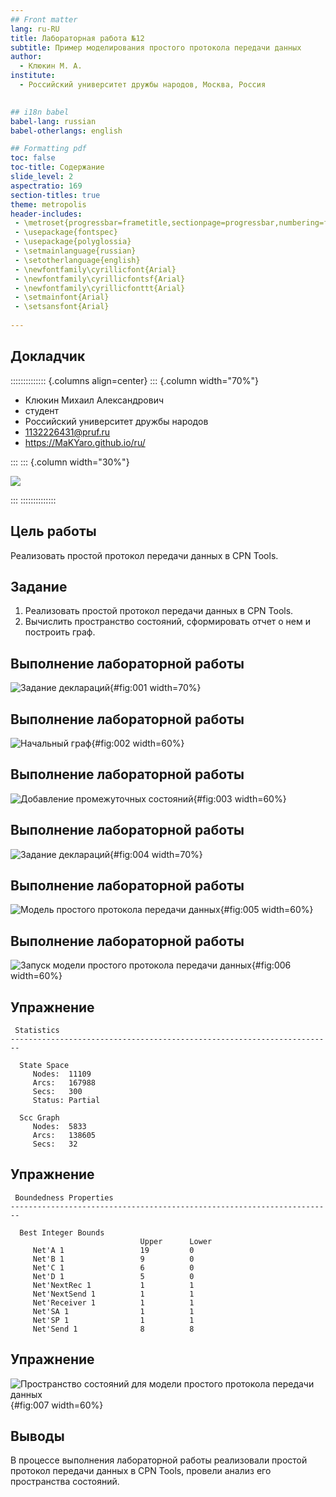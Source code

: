 ```yaml
---
## Front matter
lang: ru-RU
title: Лабораторная работа №12
subtitle: Пример моделирования простого протокола передачи данных
author:
  - Клюкин М. А.
institute:
  - Российский университет дружбы народов, Москва, Россия
  

## i18n babel
babel-lang: russian
babel-otherlangs: english

## Formatting pdf
toc: false
toc-title: Содержание
slide_level: 2
aspectratio: 169
section-titles: true
theme: metropolis
header-includes:
 - \metroset{progressbar=frametitle,sectionpage=progressbar,numbering=fraction}
 - \usepackage{fontspec}
 - \usepackage{polyglossia}
 - \setmainlanguage{russian}
 - \setotherlanguage{english}
 - \newfontfamily\cyrillicfont{Arial}
 - \newfontfamily\cyrillicfontsf{Arial}
 - \newfontfamily\cyrillicfonttt{Arial}
 - \setmainfont{Arial}
 - \setsansfont{Arial}
 
---
```



## Докладчик

:::::::::::::: {.columns align=center}
::: {.column width="70%"}

  * Клюкин Михаил Александрович
  * студент
  * Российский университет дружбы народов
  * [1132226431@pruf.ru](mailto:1132226431@pfur.ru)
  * <https://MaKYaro.github.io/ru/>

:::
::: {.column width="30%"}

![](./image/XjDz893-bSI.jpg)

:::
::::::::::::::

## Цель работы

Реализовать простой протокол передачи данных в CPN Tools.

## Задание

1. Реализовать простой протокол передачи данных в CPN Tools.
2. Вычислить пространство состояний, сформировать отчет о нем и построить граф.

## Выполнение лабораторной работы

![Задание деклараций](image/1.png){#fig:001 width=70%}

## Выполнение лабораторной работы

![Начальный граф](image/2.png){#fig:002 width=60%}

## Выполнение лабораторной работы

![Добавление промежуточных состояний](image/3.png){#fig:003 width=60%}

## Выполнение лабораторной работы

![Задание деклараций](image/4.png){#fig:004 width=70%}

## Выполнение лабораторной работы

![Модель простого протокола передачи данных](image/5.png){#fig:005 width=60%}

## Выполнение лабораторной работы

![Запуск модели простого протокола передачи данных](image/6.png){#fig:006 width=60%}

## Упражнение

```
 Statistics
------------------------------------------------------------------------

  State Space
     Nodes:  11109
     Arcs:   167988
     Secs:   300
     Status: Partial

  Scc Graph
     Nodes:  5833
     Arcs:   138605
     Secs:   32
```

## Упражнение

```
 Boundedness Properties
------------------------------------------------------------------------

  Best Integer Bounds
                             Upper      Lower
     Net'A 1                 19         0
     Net'B 1                 9          0
     Net'C 1                 6          0
     Net'D 1                 5          0
     Net'NextRec 1           1          1
     Net'NextSend 1          1          1
     Net'Receiver 1          1          1
     Net'SA 1                1          1
     Net'SP 1                1          1
     Net'Send 1              8          8
```

## Упражнение

![Пространство состояний для модели простого протокола передачи данных](image/7.png){#fig:007 width=60%}

## Выводы

В процессе выполнения лабораторной работы реализовали простой протокол передачи данных в CPN Tools, провели анализ его пространства состояний.


